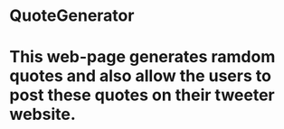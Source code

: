 # QuoteGenerator
# This web-page generates ramdom quotes and also allow the users to post these quotes on their tweeter website.
